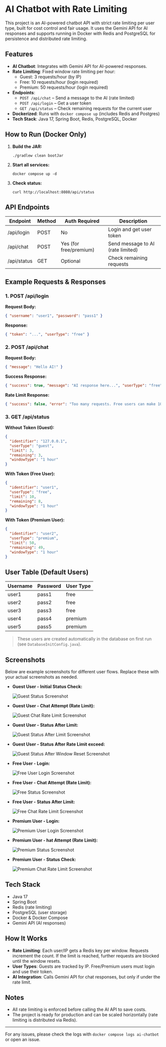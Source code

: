 # AI Chatbot with Rate Limiting

This project is an AI-powered chatbot API with strict rate limiting per user type, built for cost control and fair usage. It uses the Gemini API for AI responses and supports running in Docker with Redis and PostgreSQL for persistence and distributed rate limiting.

## Features
- **AI Chatbot**: Integrates with Gemini API for AI-powered responses.
- **Rate Limiting**: Fixed window rate limiting per hour:
  - Guest: 3 requests/hour (by IP)
  - Free: 10 requests/hour (login required)
  - Premium: 50 requests/hour (login required)
- **Endpoints**:
  - `POST /api/chat` – Send a message to the AI (rate limited)
  - `POST /api/login` – Get a user token
  - `GET /api/status` – Check remaining requests for the current user
- **Dockerized**: Runs with `docker compose up` (includes Redis and Postgres)
- **Tech Stack**: Java 17, Spring Boot, Redis, PostgreSQL, Docker

## How to Run (Docker Only)

1. **Build the JAR:**
   ```
   ./gradlew clean bootJar
   ```
2. **Start all services:**
   ```
   docker compose up -d
   ```
3. **Check status:**
   ```
   curl http://localhost:8080/api/status
   ```

## API Endpoints

| Endpoint           | Method | Auth Required | Description                        |
|-------------------|--------|--------------|------------------------------------|
| /api/login        | POST   | No           | Login and get user token           |
| /api/chat         | POST   | Yes (for free/premium) | Send message to AI (rate limited) |
| /api/status       | GET    | Optional     | Check remaining requests           |

## Example Requests & Responses

### 1. POST /api/login
**Request Body:**
```json
{ "username": "user1", "password": "pass1" }
```
**Response:**
```json
{ "token": "...", "userType": "free" }
```

### 2. POST /api/chat
**Request Body:**
```json
{ "message": "Hello AI!" }
```
**Success Response:**
```json
{ "success": true, "message": "AI response here...", "userType": "free", "remaining_requests": 9 }
```
**Rate Limit Response:**
```json
{ "success": false, "error": "Too many requests. Free users can make 10 requests per hour.", "userType": "free", "remaining_requests": 0 }
```

### 3. GET /api/status
**Without Token (Guest):**
```json
{
  "identifier": "127.0.0.1",
  "userType": "guest",
  "limit": 3,
  "remaining": 3,
  "windowType": "1 hour"
}
```
**With Token (Free User):**
```json
{
  "identifier": "user1",
  "userType": "free",
  "limit": 10,
  "remaining": 8,
  "windowType": "1 hour"
}
```
**With Token (Premium User):**
```json
{
  "identifier": "user2",
  "userType": "premium",
  "limit": 50,
  "remaining": 49,
  "windowType": "1 hour"
}
```

## User Table (Default Users)
| Username | Password | User Type |
|----------|----------|-----------|
| user1    | pass1    | free      |
| user2    | pass2    | free      |
| user3    | pass3    | free      |
| user4    | pass4    | premium   |
| user5    | pass5    | premium   |

> These users are created automatically in the database on first run (see `DatabaseInitConfig.java`).

## Screenshots

Below are example screenshots for different user flows. Replace these with your actual screenshots as needed.

- **Guest User - Initial Status Check:**
  
  ![Guest Status Screenshot](images/guest_1.PNG)
  
- **Guest User - Chat Attempt (Rate Limit):**
  
  ![Guest Chat Rate Limit Screenshot](images/guest_2.PNG)
  
- **Guest User - Status After Limit:**
  
  ![Guest Status After Limit Screenshot](images/guest_3.PNG)
  
- **Guest User - Status After Rate Limit exceed:**
  
  ![Guest Status After Window Reset Screenshot](images/guest_4.PNG)

- **Free User - Login:**
  
  ![Free User Login Screenshot](images/free_1.PNG)
  
- **Free User - Chat Attempt (Rate Limit):**
  
  ![Free Status Screenshot](images/free_2.PNG)
  
- **Free User - Status After Limit:**
  
  ![Free Chat Rate Limit Screenshot](images/free_3.PNG)

- **Premium User - Login:**
  
  ![Premium User Login Screenshot](images/premium_1.PNG)
  
- **Premium User - hat Attempt (Rate Limit):**
  
  ![Premium Status Screenshot](images/premium_2.PNG)
  
- **Premium User - Status Check:**
  
  ![Premium Chat Rate Limit Screenshot](images/premium_3.PNG)


## Tech Stack
- Java 17
- Spring Boot
- Redis (rate limiting)
- PostgreSQL (user storage)
- Docker & Docker Compose
- Gemini API (AI responses)

## How It Works
- **Rate Limiting**: Each user/IP gets a Redis key per window. Requests increment the count. If the limit is reached, further requests are blocked until the window resets.
- **User Types**: Guests are tracked by IP. Free/Premium users must login and use their token.
- **AI Integration**: Calls Gemini API for chat responses, but only if under the rate limit.

## Notes
- All rate limiting is enforced before calling the AI API to save costs.
- The project is ready for production and can be scaled horizontally (rate limiting is distributed via Redis).

---

For any issues, please check the logs with `docker compose logs ai-chatbot` or open an issue.
